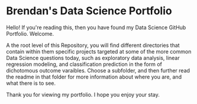 # Brendan's Data Science Portfolio
Hello! If you're reading this, then you have found my Data Science GitHub Portfolio. Welcome.

A the root level of this Repository, you will find different directories that contain within them specific projects targeted at some of the more common Data Science questions today, such as exploratory data analysis, linear regression modeling, and classification prediction in the form of dichotomous outcome varaibles. Choose a subfolder, and then further read the readme in that folder for more information about where you are, and what there is to see.

Thank you for viewing my portfolio. I hope you enjoy your stay.
